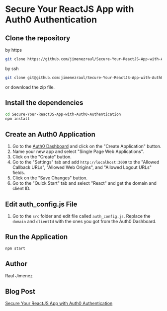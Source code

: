 # Secure Your ReactJS App with Auth0 Authentication

## Clone the repository

by https
```bash
git clone https://github.com/jimenezraul/Secure-Your-ReactJS-App-with-Auth0-Authentication.git
```
by ssh
```bash
git clone git@github.com:jimenezraul/Secure-Your-ReactJS-App-with-Auth0-Authentication.git
```
or download the zip file.

## Install the dependencies

```bash
cd Secure-Your-ReactJS-App-with-Auth0-Authentication
npm install
```

## Create an Auth0 Application

1. Go to the [Auth0 Dashboard](https://manage.auth0.com/dashboard) and click on the "Create Application" button.
2. Name your new app and select "Single Page Web Applications".
3. Click on the "Create" button.
4. Go to the "Settings" tab and add `http://localhost:3000` to the "Allowed Callback URLs", "Allowed Web Origins", and "Allowed Logout URLs" fields.
5. Click on the "Save Changes" button.
6. Go to the "Quick Start" tab and select "React" and get the domain and client ID.

## Edit auth_config.js File

1. Go to the `src` folder and edit file called `auth_config.js`. Replace the `domain` and `clientId` with the ones you got from the Auth0 Dashboard.

## Run the Application

```bash
npm start
```

## Author
Raul Jimenez

## Blog Post
[Secure Your ReactJS App with Auth0 Authentication](https://raulwebdev.com/secure-your-reactjs-app-with-auth0-authentication/)

